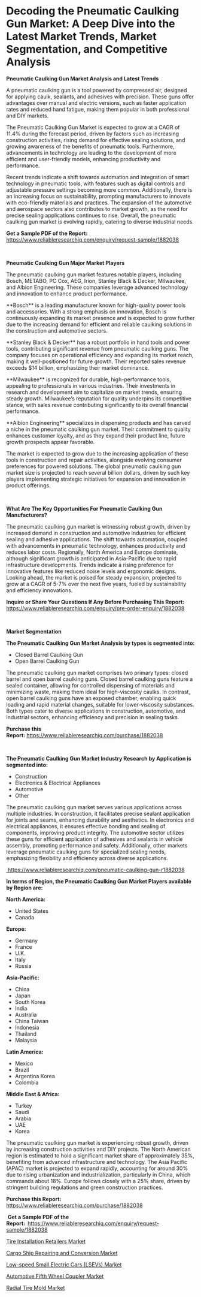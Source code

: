 <p><h1>Decoding the Pneumatic Caulking Gun Market: A Deep Dive into the Latest Market Trends, Market Segmentation, and Competitive Analysis</h1></p><p><strong>Pneumatic Caulking Gun Market Analysis and Latest Trends</strong></p>
<p><p>A pneumatic caulking gun is a tool powered by compressed air, designed for applying caulk, sealants, and adhesives with precision. These guns offer advantages over manual and electric versions, such as faster application rates and reduced hand fatigue, making them popular in both professional and DIY markets. </p><p>The Pneumatic Caulking Gun Market is expected to grow at a CAGR of 11.4% during the forecast period, driven by factors such as increasing construction activities, rising demand for effective sealing solutions, and growing awareness of the benefits of pneumatic tools. Furthermore, advancements in technology are leading to the development of more efficient and user-friendly models, enhancing productivity and performance.</p><p>Recent trends indicate a shift towards automation and integration of smart technology in pneumatic tools, with features such as digital controls and adjustable pressure settings becoming more common. Additionally, there is an increasing focus on sustainability, prompting manufacturers to innovate with eco-friendly materials and practices. The expansion of the automotive and aerospace sectors also contributes to market growth, as the need for precise sealing applications continues to rise. Overall, the pneumatic caulking gun market is evolving rapidly, catering to diverse industrial needs.</p></p>
<p><strong>Get a Sample PDF of the Report:&nbsp;</strong> <a href="https://www.reliableresearchiq.com/enquiry/request-sample/1882038?utm_campaign=1088&utm_medium=2&utm_source=Github&utm_content=ia&utm_term=28022025&utm_id=pneumatic-caulking-gun">https://www.reliableresearchiq.com/enquiry/request-sample/1882038</a></p>
<p>&nbsp;</p>
<p><strong>Pneumatic Caulking Gun Major Market Players</strong></p>
<p><p>The pneumatic caulking gun market features notable players, including Bosch, METABO, PC Cox, AEG, Irion, Stanley Black & Decker, Milwaukee, and Albion Engineering. These companies leverage advanced technology and innovation to enhance product performance.</p><p>**Bosch** is a leading manufacturer known for high-quality power tools and accessories. With a strong emphasis on innovation, Bosch is continuously expanding its market presence and is expected to grow further due to the increasing demand for efficient and reliable caulking solutions in the construction and automotive sectors.</p><p>**Stanley Black & Decker** has a robust portfolio in hand tools and power tools, contributing significant revenue from pneumatic caulking guns. The company focuses on operational efficiency and expanding its market reach, making it well-positioned for future growth. Their reported sales revenue exceeds $14 billion, emphasizing their market dominance.</p><p>**Milwaukee** is recognized for durable, high-performance tools, appealing to professionals in various industries. Their investments in research and development aim to capitalize on market trends, ensuring steady growth. Milwaukee’s reputation for quality underpins its competitive stance, with sales revenue contributing significantly to its overall financial performance.</p><p>**Albion Engineering** specializes in dispensing products and has carved a niche in the pneumatic caulking gun market. Their commitment to quality enhances customer loyalty, and as they expand their product line, future growth prospects appear favorable.</p><p>The market is expected to grow due to the increasing application of these tools in construction and repair activities, alongside evolving consumer preferences for powered solutions. The global pneumatic caulking gun market size is projected to reach several billion dollars, driven by such key players implementing strategic initiatives for expansion and innovation in product offerings.</p></p>
<p>&nbsp;</p>
<p><strong>What Are The Key Opportunities For Pneumatic Caulking Gun Manufacturers?</strong></p>
<p><p>The pneumatic caulking gun market is witnessing robust growth, driven by increased demand in construction and automotive industries for efficient sealing and adhesive applications. The shift towards automation, coupled with advancements in pneumatic technology, enhances productivity and reduces labor costs. Regionally, North America and Europe dominate, although significant growth is anticipated in Asia-Pacific due to rapid infrastructure developments. Trends indicate a rising preference for innovative features like reduced noise levels and ergonomic designs. Looking ahead, the market is poised for steady expansion, projected to grow at a CAGR of 5-7% over the next five years, fueled by sustainability and efficiency innovations.</p></p>
<p><strong>Inquire or Share Your Questions If Any Before Purchasing This Report:</strong> <a href="https://www.reliableresearchiq.com/enquiry/pre-order-enquiry/1882038?utm_campaign=1088&utm_medium=2&utm_source=Github&utm_content=ia&utm_term=28022025&utm_id=pneumatic-caulking-gun">https://www.reliableresearchiq.com/enquiry/pre-order-enquiry/1882038</a></p>
<p>&nbsp;</p>
<p><strong>Market Segmentation</strong></p>
<p><strong>The Pneumatic Caulking Gun Market Analysis by types is segmented into:</strong></p>
<p><ul><li>Closed Barrel Caulking Gun</li><li>Open Barrel Caulking Gun</li></ul></p>
<p><p>The pneumatic caulking gun market comprises two primary types: closed barrel and open barrel caulking guns. Closed barrel caulking guns feature a sealed container, allowing for controlled dispensing of materials and minimizing waste, making them ideal for high-viscosity caulks. In contrast, open barrel caulking guns have an exposed chamber, enabling quick loading and rapid material changes, suitable for lower-viscosity substances. Both types cater to diverse applications in construction, automotive, and industrial sectors, enhancing efficiency and precision in sealing tasks.</p></p>
<p><strong>Purchase this Report:&nbsp;</strong><a href="https://www.reliableresearchiq.com/purchase/1882038?utm_campaign=1088&utm_medium=2&utm_source=Github&utm_content=ia&utm_term=28022025&utm_id=pneumatic-caulking-gun">https://www.reliableresearchiq.com/purchase/1882038</a></p>
<p>&nbsp;</p>
<p><strong>The Pneumatic Caulking Gun Market Industry Research by Application is segmented into:</strong></p>
<p><ul><li>Construction</li><li>Electronics & Electrical Appliances</li><li>Automotive</li><li>Other</li></ul></p>
<p><p>The pneumatic caulking gun market serves various applications across multiple industries. In construction, it facilitates precise sealant application for joints and seams, enhancing durability and aesthetics. In electronics and electrical appliances, it ensures effective bonding and sealing of components, improving product integrity. The automotive sector utilizes these guns for efficient application of adhesives and sealants in vehicle assembly, promoting performance and safety. Additionally, other markets leverage pneumatic caulking guns for specialized sealing needs, emphasizing flexibility and efficiency across diverse applications.</p></p>
<p><a href="https://www.reliableresearchiq.com/pneumatic-caulking-gun-r1882038?utm_campaign=1088&utm_medium=2&utm_source=Github&utm_content=ia&utm_term=28022025&utm_id=pneumatic-caulking-gun">&nbsp;https://www.reliableresearchiq.com/pneumatic-caulking-gun-r1882038</a></p>
<p><strong>In terms of Region, the Pneumatic Caulking Gun Market Players available by Region are:</strong></p>
<p>
    <p> <strong> North America: </strong>
        <ul>
            <li>United States</li>
            <li>Canada</li>
        </ul>
        </p> 
    <p> <strong> Europe: </strong>
        <ul>
            <li>Germany</li>
            <li>France</li>
            <li>U.K.</li>
            <li>Italy</li>
            <li>Russia</li>
        </ul>
        </p> 
    <p> <strong> Asia-Pacific: </strong>
        <ul>
            <li>China</li>
            <li>Japan</li>
            <li>South Korea</li>
            <li>India</li>
            <li>Australia</li>
            <li>China Taiwan</li>
            <li>Indonesia</li>
            <li>Thailand</li>
            <li>Malaysia</li>
        </ul>
        </p> 
    <p> <strong> Latin America: </strong>
        <ul>
            <li>Mexico</li>
            <li>Brazil</li>
            <li>Argentina Korea</li>
            <li>Colombia</li>
        </ul>
        </p> 
    <p> <strong> Middle East & Africa: </strong>
        <ul>
            <li>Turkey</li>
            <li>Saudi</li>
            <li>Arabia</li>
            <li>UAE</li>
            <li>Korea</li>
        </ul>
    </p>
    </p>
<p><p>The pneumatic caulking gun market is experiencing robust growth, driven by increasing construction activities and DIY projects. The North American region is estimated to hold a significant market share of approximately 35%, benefiting from advanced infrastructure and technology. The Asia Pacific (APAC) market is projected to expand rapidly, accounting for around 30% due to rising urbanization and industrialization, particularly in China, which commands about 18%. Europe follows closely with a 25% share, driven by stringent building regulations and green construction practices.</p></p>
<p><strong>Purchase this Report: </strong><a href="https://www.reliableresearchiq.com/purchase/1882038?utm_campaign=1088&utm_medium=2&utm_source=Github&utm_content=ia&utm_term=28022025&utm_id=pneumatic-caulking-gun">https://www.reliableresearchiq.com/purchase/1882038</a></p>
<p>&nbsp;<strong>Get a Sample PDF of the Report:&nbsp;&nbsp;</strong><a href="https://www.reliableresearchiq.com/enquiry/request-sample/1882038?utm_campaign=1088&utm_medium=2&utm_source=Github&utm_content=ia&utm_term=28022025&utm_id=pneumatic-caulking-gun">https://www.reliableresearchiq.com/enquiry/request-sample/1882038</a></p>
<p><strong></strong></p>
<p><p><a href="https://github.com/tselahiara/Market-Research-Report-List-1/blob/main/tire-installation-retailers-market.md?utm_campaign=1088&utm_medium=2&utm_source=Github&utm_content=ia&utm_term=28022025&utm_id=pneumatic-caulking-gun">Tire Installation Retailers Market</a></p><p><a href="https://github.com/barnickclara79/Market-Research-Report-List-1/blob/main/cargo-ship-repairing-and-conversion-market.md?utm_campaign=1088&utm_medium=2&utm_source=Github&utm_content=ia&utm_term=28022025&utm_id=pneumatic-caulking-gun">Cargo Ship Repairing and Conversion Market</a></p><p><a href="https://github.com/waverlyam689/Market-Research-Report-List-1/blob/main/low-speed-small-electric-cars-lsevs-market.md?utm_campaign=1088&utm_medium=2&utm_source=Github&utm_content=ia&utm_term=28022025&utm_id=pneumatic-caulking-gun">Low-speed Small Electric Cars (LSEVs) Market</a></p><p><a href="https://github.com/ajayanhaizan/Market-Research-Report-List-1/blob/main/automotive-fifth-wheel-coupler-market.md?utm_campaign=1088&utm_medium=2&utm_source=Github&utm_content=ia&utm_term=28022025&utm_id=pneumatic-caulking-gun">Automotive Fifth Wheel Coupler Market</a></p><p><a href="https://github.com/berbelsagwan/Market-Research-Report-List-1/blob/main/radial-tire-mold-market.md?utm_campaign=1088&utm_medium=2&utm_source=Github&utm_content=ia&utm_term=28022025&utm_id=pneumatic-caulking-gun">Radial Tire Mold Market</a></p></p>